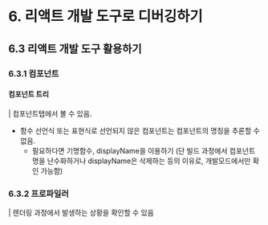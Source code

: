 # 6. 리액트 개발 도구로 디버깅하기

## 6.3 리액트 개발 도구 활용하기

### 6.3.1 컴포넌트

#### 컴포넌트 트리

| 컴포넌트탭에서 볼 수 있음.

- 함수 선언식 또는 표현식로 선언되지 않은 컴포넌트는 컴포넌트의 명칭을 추론할 수 없음.
  - 필요하다면 기명함수, displayName을 이용하기 (단 빌드 과정에서 컴포넌트명을 난수화하거나 displayName은 삭제하는 등의 이유로, 개발모드에서만 확인 가능함)

### 6.3.2 프로파일러

| 렌더링 과정에서 발생하는 상황을 확인할 수 있음
